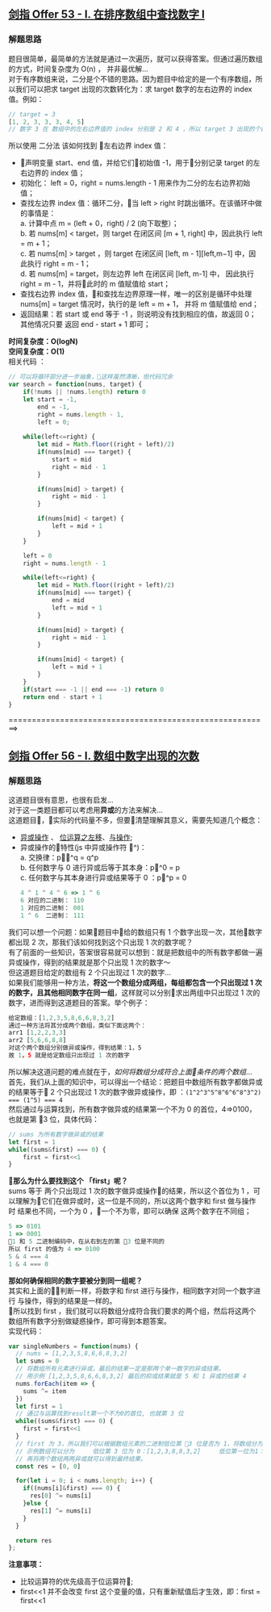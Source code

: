 ## [剑指 Offer 53 - I. 在排序数组中查找数字 I](https://leetcode-cn.com/problems/zai-pai-xu-shu-zu-zhong-cha-zhao-shu-zi-lcof/)    
### 解题思路  
题目很简单，最简单的方法就是通过一次遍历，就可以获得答案。但通过遍历数组的方式，时间复杂度为 O(n) ， 并非最优解...  
对于有序数组来说，二分是个不错的思路。因为题目中给定的是一个有序数组，所以我们可以把求 target 出现的次数转化为：求 target 数字的左右边界的 index 值。例如：  
```js
// target = 3
[1, 2, 3, 3, 3, 4, 5]
// 数字 3 在 数组中的左右边界值的 index 分别是 2 和 4 ，所以 target 3 出现的个数就为：[左边界 index] - [右边界 index] + 1
```  
所以使用 二分法 该如何找到 左右边界 index 值：

+ 声明变量 start、end 值，并给它们初始值 -1，用于分别记录 target 的左右边界的 index 值；  
+ 初始化： left = 0，right = nums.length - 1 用来作为二分的左右边界初始值；  
+ 查找左边界 index 值：循环二分，当 left > right 时跳出循环。在该循环中做的事情是：  
  a. 计算中点 m = (left + 0，right) / 2 (向下取整）；  
  b. 若 nums[m] < target，则 target 在闭区间 [m + 1, right] 中，因此执行 left = m + 1；  
  c. 若 nums[m] > target ，则 target 在闭区间 [left, m - 1][left,m−1] 中，因此执行 right = m - 1；  
  d. 若 nums[m] = target，则左边界 left 在闭区间 [left, m-1] 中， 因此执行 right = m - 1，并将此时的 m 值赋值给 start；  
+ 查找右边界 index 值，和查找左边界原理一样，唯一的区别是循环中处理 nums[m] = target 情况时，执行的是 left = m + 1， 并将 m 值赋值给 end； 
+ 返回结果：若 start 或 end 等于 -1 ，则说明没有找到相应的值，故返回 0；  
其他情况只要 返回 end - start + 1 即可；

**时间复杂度：O(logN)**  
**空间复杂度：O(1)**  
相关代码 ：  
```js
// 可以将循环部分进一步抽象，这样虽然清晰，但代码冗余
var search = function(nums, target) {
    if(!nums || !nums.length) return 0
    let start = -1, 
        end = -1, 
        right = nums.length - 1, 
        left = 0;
    
    while(left<=right) {
        let mid = Math.floor((right + left)/2)
        if(nums[mid] === target) {
            start = mid
            right = mid - 1
        }

        if(nums[mid] > target) {
            right = mid - 1
        }

        if(nums[mid] < target) {
            left = mid + 1
        }
    }

    left = 0
    right = nums.length - 1

    while(left<=right) {
        let mid = Math.floor((right + left)/2)
        if(nums[mid] === target) {
            end = mid
            left = mid + 1
        }

        if(nums[mid] > target) {
            right = mid - 1
        }

        if(nums[mid] < target) {
            left = mid + 1
        }
    }
    if(start === -1 || end === -1) return 0
    return end - start + 1
}
```

  
========================================================>  
## [剑指 Offer 56 - I. 数组中数字出现的次数](https://leetcode-cn.com/problems/shu-zu-zhong-shu-zi-chu-xian-de-ci-shu-lcof/) 

### 解题思路  
这道题目很有意思，也很有启发...  
对于这一类题目都可以考虑用**异或**的方法来解决...  
这道题目，实际的代码量不多，但要清楚理解其意义，需要先知道几个概念：  
+ [异或操作](https://developer.mozilla.org/zh-CN/docs/Web/JavaScript/Reference/Operators/Bitwise_Operators#Bitwise_XOR) 、 [位运算之左移](https://developer.mozilla.org/zh-CN/docs/Web/JavaScript/Reference/Operators/Bitwise_Operators#Left_shift)、[与操作](https://developer.mozilla.org/zh-CN/docs/Web/JavaScript/Reference/Operators/Bitwise_Operators#Bitwise_AND);  
+ 异或操作的特性(js 中异或操作符 ^)：  
  a. 交换律：p^q = q^p  
  b. 任何数字与 0 进行异或后等于其本身：p^0 = p  
  c. 任何数字与其本身进行异或结果等于 0 ：p^p = 0  
  ```js  
  4 ^ 1 ^ 4 ^ 6 => 1 ^ 6
  6 对应的二进制： 110  
  1 对应的二进制： 001
  1 ^ 6  二进制： 111  
  ```  
我们可以想一个问题：如果题目中给的数组只有 1 个数字出现一次，其他数字都出现 2 次，那我们该如何找到这个只出现 1 次的数字呢？  
有了前面的一些知识，答案很容易就可以想到：就是把数组中的所有数字都做一遍异或操作，得到的结果就是那个只出现 1 次的数字～  
但这道题目给定的数组有 2 个只出现过 1 次的数字...  
如果我们能够用一种方法，**将这一个数组分成两组，每组都包含一个只出现过 1 次的数字，且其他相同数字在同一组**，这样就可以分别求出两组中只出现过 1 次的数字，进而得到这道题目的答案。举个例子：  
```js
给定数组：[1,2,3,5,8,6,6,8,3,2]
通过一种方法将其分成两个数组，类似下面这两个：
arr1 [1,2,2,3,3]
arr2 [5,6,6,8,8]
对这个两个数组分别做异或操作，得到结果：1，5
故 1，5 就是给定数组只出现过 1 次的数字
```
所以解决这道问题的难点就在于，*如何将数组分成符合上面条件的两个数组*...  
首先，我们从上面的知识中，可以得出一个结论：把题目中数组所有数字都做异或的结果等于 2 个只出现过 1 次的数字做异或操作，即 ：```(1^2^3^5^8^6^6^8^3^2) === (1^5) === 4```  
然后通过与运算找到，所有数字做异或的结果第一个不为 0 的首位，4=>0100，也就是第 3 位，具体代码：
```js
// sums 为所有数字做异或的结果
let first = 1
while((sums&first) === 0) {
    first = first<<1
}
```
**那么为什么要找到这个 「first」呢？**  
sums 等于 两个只出现过 1 次的数字做异或操作的结果，所以这个首位为 1 ，可以理解为它们在做异或时，这一位是不同的，所以这两个数字和 first 做与操作时 结果也不同，一个为 0 ，一个不为零，即可以确保 这两个数字在不同组；
```js
5 => 0101
1 => 0001
1 和 5 二进制编码中，在从右到左的第 3 位是不同的
所以 first 的值为 4 => 0100
5 & 4 === 4
1 & 4 === 0
```  
**那如何确保相同的数字要被分到同一组呢？**  
其实和上面的判断一样，将数字和 first 进行与操作，相同数字对同一个数字进行 与操作，得到的结果是一样的。  
所以找到 first ，我们就可以将数组分成符合我们要求的两个组，然后将这两个数组所有数字分别做疑惑操作，即可得到本题答案。  
实现代码：  
```js
var singleNumbers = function(nums) {
  // nums = [1,2,3,5,8,6,6,8,3,2]
  let sums = 0
  // 将数组所有元素进行异或，最后的结果一定是那两个单一数字的异或结果。
  // 用示例 [1,2,3,5,8,6,6,8,3,2] 最后的抑或结果就是 5 和 1 异或的结果 4
  nums.forEach(item => {
    sums ^= item
  })
  let first = 1
  // 通过与运算找到result第一个不为0的首位, 也就第 3 位
  while((sums&first) === 0) {
    first = first<<1
  }
  // first 为 3，所以我们可以根据数组元素的二进制低位第 3 位是否为 1，将数组分为 2 类，
  // 示例数组可以分为     低位第 3 位为 0：[1,2,3,8,8,3,2]     低位第一位为1：[5,6,6]
  // 再将两个数组两两异或就可以得到最终结果。
  const res = [0, 0]

  for(let i = 0; i < nums.length; i++) {
    if((nums[i]&first) === 0) {
      res[0] ^= nums[i]
    }else {
      res[1] ^= nums[i]
    }
  }

  return res
};
```



**注意事项：**  
+ 比较运算符的优先级高于位运算符;  
+ first<<1 并不会改变 first 这个变量的值，只有重新赋值后才生效，即：first = first<<1
